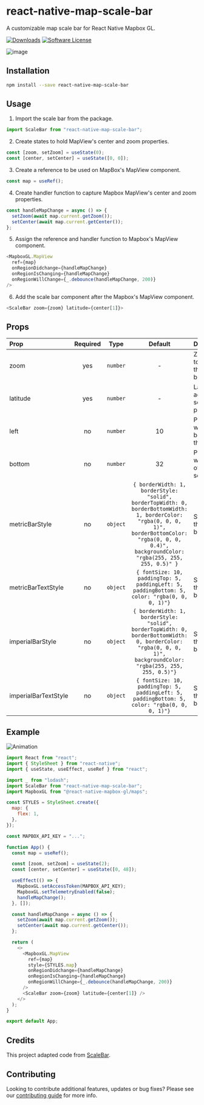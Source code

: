 # react-native-map-scale-bar

A customizable map scale bar for React Native Mapbox GL.

[![Downloads](https://img.shields.io/npm/dt/react-native-map-scale-bar.svg?style=for-the-badge)](https://www.npmjs.com/package/react-map-native-scale-bar) [![Software License](https://img.shields.io/badge/license-MIT-brightgreen.svg?style=for-the-badge)](/LICENSE)

![image](https://user-images.githubusercontent.com/12175684/118427794-0893f600-b69c-11eb-92e3-bc50c41d04f7.png)

## Installation

```bash
npm install --save react-native-map-scale-bar
```

## Usage

1. Import the scale bar from the package.

```javascript
import ScaleBar from "react-native-map-scale-bar";
```

2. Create states to hold MapView's center and zoom properties.

```javascript
const [zoom, setZoom] = useState(0);
const [center, setCenter] = useState([0, 0]);
```

3. Create a reference to be used on MapBox's MapView component.

```javascript
const map = useRef();
```

4. Create handler function to capture Mapbox MapView's center and zoom properties.

```javascript
const handleMapChange = async () => {
  setZoom(await map.current.getZoom());
  setCenter(await map.current.getCenter());
};
```

5. Assign the reference and handler function to Mapbox's MapView component.

```javascript
<MapboxGL.MapView
  ref={map}
  onRegionDidchange={handleMapChange}
  onRegionIsChanging={handleMapChange}
  onRegionWillChange={_.debounce(handleMapChange, 200)}
/>
```

6. Add the scale bar component after the Mapbox's MapView component.

```javascript
<ScaleBar zoom={zoom} latitude={center[1]}>
```

## Props

| Prop                 | Required |   Type   |                                                                                                  Default                                                                                                   | Description                                 |
| :------------------- | :------: | :------: | :--------------------------------------------------------------------------------------------------------------------------------------------------------------------------------------------------------: | :------------------------------------------ |
| zoom                 |   yes    | `number` |                                                                                                     -                                                                                                      | Zoom level to adjust the scale bar.         |
| latitude             |   yes    | `number` |                                                                                                     -                                                                                                      | Latitude to adjust the scale bar precision. |
| left                 |    no    | `number` |                                                                                                     10                                                                                                     | Padding with left border of the screen.     |
| bottom               |    no    | `number` |                                                                                                     32                                                                                                     | Padding with bottom of the screen.          |
| metricBarStyle       |    no    | `object` | `{ borderWidth: 1, borderStyle: "solid", borderTopWidth: 0, borderBottomWidth: 1, borderColor: "rgba(0, 0, 0, 1)", borderBottomColor: "rgba(0, 0, 0, 0.4)", backgroundColor: "rgba(255, 255, 255, 0.5)" }` | Styles for the metric bar.                  |
| metricBarTextStyle   |    no    | `object` |                                                       `{ fontSize: 10, paddingTop: 5, paddingLeft: 5, paddingBottom: 5, color: "rgba(0, 0, 0, 1)"}`                                                        | Styles for the metric bar's text.           |
| imperialBarStyle     |    no    | `object` |                      `{ borderWidth: 1, borderStyle: "solid", borderTopWidth: 0, borderBottomWidth: 0, borderColor: "rgba(0, 0, 0, 1)", backgroundColor: "rgba(255, 255, 255, 0.5)"}`                      | Styles for the imperial bar.                |
| imperialBarTextStyle |    no    | `object` |                                                       `{ fontSize: 10, paddingTop: 5, paddingLeft: 5, paddingBottom: 5, color: "rgba(0, 0, 0, 1)"}`                                                        | Styles for the imperial bar's text.         |

## Example

![Animation](https://user-images.githubusercontent.com/12175684/118429275-53633d00-b69f-11eb-8de2-b4076bc308de.gif)

```javascript
import React from "react";
import { StyleSheet } from "react-native";
import { useState, useEffect, useRef } from "react";

import _ from "lodash";
import ScaleBar from "react-native-map-scale-bar";
import MapboxGL from "@react-native-mapbox-gl/maps";

const STYLES = StyleSheet.create({
  map: {
    flex: 1,
  },
});

const MAPBOX_API_KEY = "...";

function App() {
  const map = useRef();

  const [zoom, setZoom] = useState(2);
  const [center, setCenter] = useState([0, 48]);

  useEffect(() => {
    MapboxGL.setAccessToken(MAPBOX_API_KEY);
    MapboxGL.setTelemetryEnabled(false);
    handleMapChange();
  }, []);

  const handleMapChange = async () => {
    setZoom(await map.current.getZoom());
    setCenter(await map.current.getCenter());
  };

  return (
    <>
      <MapboxGL.MapView
        ref={map}
        style={STYLES.map}
        onRegionDidchange={handleMapChange}
        onRegionIsChanging={handleMapChange}
        onRegionWillChange={_.debounce(handleMapChange, 200)}
      />
      <ScaleBar zoom={zoom} latitude={center[1]} />
    </>
  );
}

export default App;
```

## Credits

This project adapted code from [ScaleBar](https://github.com/felixgourdeau/ScaleBar).

## Contributing

Looking to contribute additional features, updates or bug fixes? Please see our [contributing guide](/CONTRIBUTING.md) for more info.
